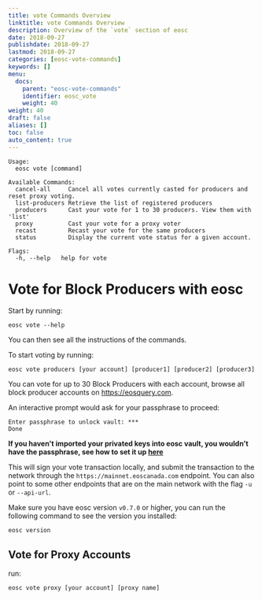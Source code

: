 ```yaml
---
title: vote Commands Overview
linktitle: vote Commands Overview
description: Overview of the `vote` section of eosc
date: 2018-09-27
publishdate: 2018-09-27
lastmod: 2018-09-27
categories: [eosc-vote-commands]
keywords: []
menu:
  docs:
    parent: "eosc-vote-commands"
    identifier: eosc_vote
    weight: 40
weight: 40
draft: false
aliases: []
toc: false
auto_content: true
---
```


```
Usage:
  eosc vote [command]

Available Commands:
  cancel-all     Cancel all votes currently casted for producers and reset proxy voting.
  list-producers Retrieve the list of registered producers
  producers      Cast your vote for 1 to 30 producers. View them with 'list'
  proxy          Cast your vote for a proxy voter
  recast         Recast your vote for the same producers
  status         Display the current vote status for a given account.

Flags:
  -h, --help   help for vote
```

# Vote for Block Producers with eosc


Start by running:


```
eosc vote --help
```


You can then see all the instructions of the commands.



To start voting by running:


```
eosc vote producers [your account] [producer1] [producer2] [producer3]
```


You can vote for up to 30 Block Producers with each account, browse 
all block producer accounts on https://eosquery.com.



An interactive prompt would ask for your passphrase to proceed:


```
Enter passphrase to unlock vault: ***
Done
```


**If you haven't imported your privated keys into eosc vault, you 
wouldn't have the passphrase, see how to set it up [here]()**

This will sign your vote transaction locally, and submit the
transaction to the network through the `https://mainnet.eoscanada.com`
endpoint. You can also point to some other endpoints that are on the
main network with the flag `-u` or `--api-url`.


Make sure you have eosc version `v0.7.0` or higher, you can run the 
following command to see the version you installed:


```
eosc version
```


## Vote for Proxy Accounts


run:


```
eosc vote proxy [your account] [proxy name]
```
